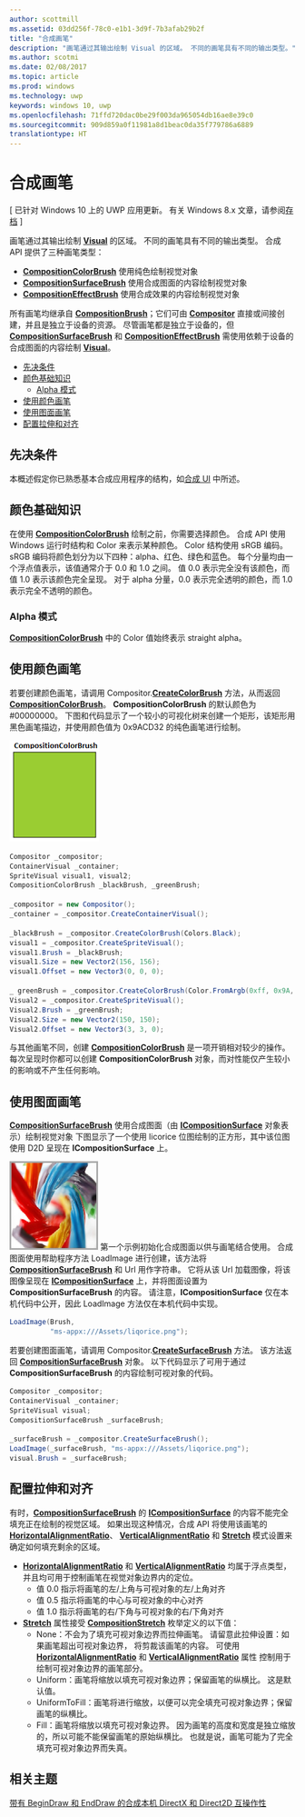 ```yaml
---
author: scottmill
ms.assetid: 03dd256f-78c0-e1b1-3d9f-7b3afab29b2f
title: "合成画笔"
description: "画笔通过其输出绘制 Visual 的区域。 不同的画笔具有不同的输出类型。"
ms.author: scotmi
ms.date: 02/08/2017
ms.topic: article
ms.prod: windows
ms.technology: uwp
keywords: windows 10, uwp
ms.openlocfilehash: 71ffd720dac0be29f003da965054db16ae8e39c0
ms.sourcegitcommit: 909d859a0f11981a8d1beac0da35f779786a6889
translationtype: HT
---
```

# <a name="composition-brushes"></a>合成画笔

\[ 已针对 Windows 10 上的 UWP 应用更新。 有关 Windows 8.x 文章，请参阅[存档](http://go.microsoft.com/fwlink/p/?linkid=619132) \]

画笔通过其输出绘制 [**Visual**](https://msdn.microsoft.com/library/windows/apps/Dn706858) 的区域。 不同的画笔具有不同的输出类型。 合成 API 提供了三种画笔类型：

-   [**CompositionColorBrush**](https://msdn.microsoft.com/library/windows/apps/Mt589399) 使用纯色绘制视觉对象
-   [**CompositionSurfaceBrush**](https://msdn.microsoft.com/library/windows/apps/Mt589415) 使用合成图面的内容绘制视觉对象
-   [**CompositionEffectBrush**](https://msdn.microsoft.com/library/windows/apps/Mt589406) 使用合成效果的内容绘制视觉对象

所有画笔均继承自 [**CompositionBrush**](https://msdn.microsoft.com/library/windows/apps/Mt589398)；它们可由 [**Compositor**](https://msdn.microsoft.com/library/windows/apps/Dn706789) 直接或间接创建，并且是独立于设备的资源。 尽管画笔都是独立于设备的，但 [**CompositionSurfaceBrush**](https://msdn.microsoft.com/library/windows/apps/Mt589415) 和 [**CompositionEffectBrush**](https://msdn.microsoft.com/library/windows/apps/Mt589406) 需使用依赖于设备的合成图面的内容绘制 [**Visual**](https://msdn.microsoft.com/library/windows/apps/Dn706858)。

-   [先决条件](./composition-brushes.md#prerequisites)
-   [颜色基础知识](./composition-brushes.md#color-basics)
    -   [Alpha 模式](./composition-brushes.md#alpha-modes)
-   [使用颜色画笔](./composition-brushes.md#using-color-brush)
-   [使用图面画笔](./composition-brushes.md#using-surface-brush)
-   [配置拉伸和对齐](./composition-brushes.md#configuring-stretch-and-alignment)

## <a name="prerequisites"></a>先决条件

本概述假定你已熟悉基本合成应用程序的结构，如[合成 UI](visual-layer.md) 中所述。

## <a name="color-basics"></a>颜色基础知识

在使用 [**CompositionColorBrush**](https://msdn.microsoft.com/library/windows/apps/Mt589399) 绘制之前，你需要选择颜色。 合成 API 使用 Windows 运行时结构和 Color 来表示某种颜色。 Color 结构使用 sRGB 编码。 sRGB 编码将颜色划分为以下四种：alpha、红色、绿色和蓝色。 每个分量均由一个浮点值表示，该值通常介于 0.0 和 1.0 之间。 值 0.0 表示完全没有该颜色，而值 1.0 表示该颜色完全呈现。 对于 alpha 分量，0.0 表示完全透明的颜色，而 1.0 表示完全不透明的颜色。

### <a name="alpha-modes"></a>Alpha 模式

[**CompositionColorBrush**](https://msdn.microsoft.com/library/windows/apps/Mt589399) 中的 Color 值始终表示 straight alpha。

## <a name="using-color-brush"></a>使用颜色画笔

若要创建颜色画笔，请调用 Compositor.[**CreateColorBrush**](https://msdn.microsoft.com/library/windows/apps/windows.ui.composition.compositor.createcolorbrush.aspx) 方法，从而返回 [**CompositionColorBrush**](https://msdn.microsoft.com/library/windows/apps/Mt589399)。 **CompositionColorBrush** 的默认颜色为 \#00000000。 下图和代码显示了一个较小的可视化树来创建一个矩形，该矩形用黑色画笔描边，并使用颜色值为 0x9ACD32 的纯色画笔进行绘制。

![CompositionColorBrush](images/composition-compositioncolorbrush.png)
```cs
Compositor _compositor;
ContainerVisual _container;
SpriteVisual visual1, visual2;
CompositionColorBrush _blackBrush, _greenBrush; 

_compositor = new Compositor();
_container = _compositor.CreateContainerVisual();

_blackBrush = _compositor.CreateColorBrush(Colors.Black);
visual1 = _compositor.CreateSpriteVisual();
visual1.Brush = _blackBrush;
visual1.Size = new Vector2(156, 156);
visual1.Offset = new Vector3(0, 0, 0);

_ greenBrush = _compositor.CreateColorBrush(Color.FromArgb(0xff, 0x9A, 0xCD, 0x32));
Visual2 = _compositor.CreateSpriteVisual();
Visual2.Brush = _greenBrush;
Visual2.Size = new Vector2(150, 150);
Visual2.Offset = new Vector3(3, 3, 0);
```

与其他画笔不同，创建 [**CompositionColorBrush**](https://msdn.microsoft.com/library/windows/apps/Mt589399) 是一项开销相对较少的操作。 每次呈现时你都可以创建 **CompositionColorBrush** 对象，而对性能仅产生较小的影响或不产生任何影响。

## <a name="using-surface-brush"></a>使用图面画笔

[**CompositionSurfaceBrush**](https://msdn.microsoft.com/library/windows/apps/Mt589415) 使用合成图面（由 [**ICompositionSurface**](https://msdn.microsoft.com/library/windows/apps/Dn706819) 对象表示）绘制视觉对象 下图显示了一个使用 licorice 位图绘制的正方形，其中该位图使用 D2D 呈现在 **ICompositionSurface** 上。

![CompositionSurfaceBrush](images/composition-compositionsurfacebrush.png) 第一个示例初始化合成图面以供与画笔结合使用。 合成图面使用帮助程序方法 LoadImage 进行创建，该方法将 [**CompositionSurfaceBrush**](https://msdn.microsoft.com/library/windows/apps/Mt589415) 和 Url 用作字符串。 它将从该 Url 加载图像，将该图像呈现在 [**ICompositionSurface**](https://msdn.microsoft.com/library/windows/apps/Dn706819) 上，并将图面设置为 **CompositionSurfaceBrush** 的内容。 请注意，**ICompositionSurface** 仅在本机代码中公开，因此 LoadImage 方法仅在本机代码中实现。

```cs
LoadImage(Brush,
          "ms-appx:///Assets/liqorice.png");
```

若要创建图面画笔，请调用 Compositor.[**CreateSurfaceBrush**](https://msdn.microsoft.com/library/windows/apps/windows.ui.composition.compositor.createsurfacebrush.aspx) 方法。 该方法返回 [**CompositionSurfaceBrush**](https://msdn.microsoft.com/library/windows/apps/Mt589415) 对象。 以下代码显示了可用于通过 **CompositionSurfaceBrush** 的内容绘制可视对象的代码。

```cs
Compositor _compositor;
ContainerVisual _container;
SpriteVisual visual;
CompositionSurfaceBrush _surfaceBrush;

_surfaceBrush = _compositor.CreateSurfaceBrush();
LoadImage(_surfaceBrush, "ms-appx:///Assets/liqorice.png");
visual.Brush = _surfaceBrush;
```

## <a name="configuring-stretch-and-alignment"></a>配置拉伸和对齐

有时，[**CompositionSurfaceBrush**](https://msdn.microsoft.com/library/windows/apps/Mt589415) 的 [**ICompositionSurface**](https://msdn.microsoft.com/library/windows/apps/Dn706819) 的内容不能完全填充正在绘制的视觉区域。 如果出现这种情况，合成 API 将使用该画笔的 [**HorizontalAlignmentRatio**](https://msdn.microsoft.com/library/windows/apps/windows.ui.composition.compositionsurfacebrush.horizontalalignmentratio.aspx)、 [**VerticalAlignmentRatio**](https://msdn.microsoft.com/library/windows/apps/windows.ui.composition.compositionsurfacebrush.verticalalignmentratio) 和 [**Stretch**](https://msdn.microsoft.com/library/windows/apps/windows.ui.composition.compositionsurfacebrush.stretch) 模式设置来确定如何填充剩余的区域。

-   [**HorizontalAlignmentRatio**](https://msdn.microsoft.com/library/windows/apps/windows.ui.composition.compositionsurfacebrush.horizontalalignmentratio.aspx) 和 [**VerticalAlignmentRatio**](https://msdn.microsoft.com/library/windows/apps/windows.ui.composition.compositionsurfacebrush.verticalalignmentratio) 均属于浮点类型，并且均可用于控制画笔在视觉对象边界内的定位。
    -   值 0.0 指示将画笔的左/上角与可视对象的左/上角对齐
    -   值 0.5 指示将画笔的中心与可视对象的中心对齐
    -   值 1.0 指示将画笔的右/下角与可视对象的右/下角对齐
-   [**Stretch**](https://msdn.microsoft.com/library/windows/apps/windows.ui.composition.compositionsurfacebrush.stretch) 属性接受 [**CompositionStretch**](https://msdn.microsoft.com/library/windows/apps/Dn706786) 枚举定义的以下值：
    -   None：不会为了填充可视对象边界而拉伸画笔。 请留意此拉伸设置：如果画笔超出可视对象边界， 将剪裁该画笔的内容。 可使用 [**HorizontalAlignmentRatio**](https://msdn.microsoft.com/library/windows/apps/windows.ui.composition.compositionsurfacebrush.horizontalalignmentratio.aspx) 和 [**VerticalAlignmentRatio**](https://msdn.microsoft.com/library/windows/apps/windows.ui.composition.compositionsurfacebrush.verticalalignmentratio) 属性 控制用于绘制可视对象边界的画笔部分。
    -   Uniform：画笔将缩放以填充可视对象边界；保留画笔的纵横比。 这是默认值。
    -   UniformToFill：画笔将进行缩放，以便可以完全填充可视对象边界；保留画笔的纵横比。
    -   Fill：画笔将缩放以填充可视对象边界。 因为画笔的高度和宽度是独立缩放的，所以可能不能保留画笔的原始纵横比。 也就是说，画笔可能为了完全填充可视对象边界而失真。

 

## <a name="related-topics"></a>相关主题
[带有 BeginDraw 和 EndDraw 的合成本机 DirectX 和 Direct2D 互操作性](composition-native-interop.md)




